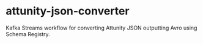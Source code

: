 # attunity-json-converter
Kafka Streams workflow for converting Attunity JSON outputting Avro using Schema Registry.
